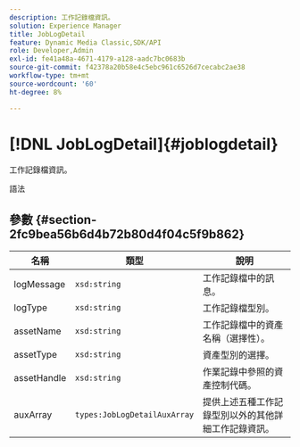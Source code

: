```yaml
---
description: 工作記錄檔資訊。
solution: Experience Manager
title: JobLogDetail
feature: Dynamic Media Classic,SDK/API
role: Developer,Admin
exl-id: fe41a48a-4671-4179-a128-aadc7bc0683b
source-git-commit: f42378a20b58e4c5ebc961c6526d7cecabc2ae38
workflow-type: tm+mt
source-wordcount: '60'
ht-degree: 8%

---
```


# [!DNL JobLogDetail]{#joblogdetail}

工作記錄檔資訊。

語法

## 參數 {#section-2fc9bea56b6d4b72b80d4f04c5f9b862}

| 名稱 | 類型 | 說明 |
|---|---|---|
| logMessage | `xsd:string` | 工作記錄檔中的訊息。 |
| logType | `xsd:string` | 工作記錄檔型別。 |
| assetName | `xsd:string` | 工作記錄檔中的資產名稱（選擇性）。 |
| assetType | `xsd:string` | 資產型別的選擇。 |
| assetHandle | `xsd:string` | 作業記錄中參照的資產控制代碼。 |
| auxArray | `types:JobLogDetailAuxArray` | 提供上述五種工作記錄型別以外的其他詳細工作記錄資訊。 |
